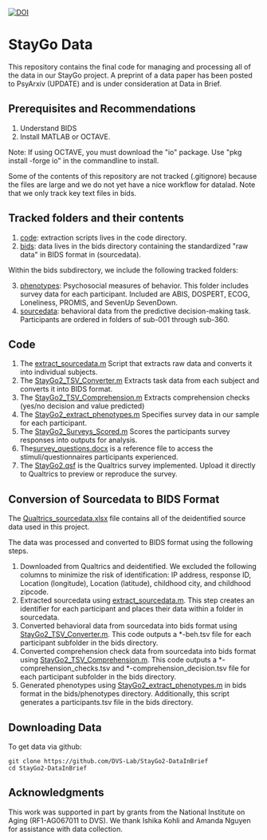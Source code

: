 [![DOI](https://zenodo.org/badge/811528780.svg)](https://zenodo.org/doi/10.5281/zenodo.11513694)

# StayGo Data
This repository contains the final code for managing and processing all of the data in our StayGo project. A preprint of a data paper has been posted to PsyArxiv (UPDATE) and is under consideration at Data in Brief.

## Prerequisites and Recommendations
1. Understand BIDS 
2. Install MATLAB or OCTAVE.

Note: If using OCTAVE, you must download the "io" package. Use "pkg install -forge io" in the commandline to install.

Some of the contents of this repository are not tracked (.gitignore) because the files are large and we do not yet have a nice workflow for datalad. Note that we only track key text files in bids.

## Tracked folders and their contents
1. [code](code): extraction scripts lives in the code directory.
2. [bids](bids): data lives in the bids directory containing the standardized "raw data" in BIDS format in (sourcedata).

Within the bids subdirectory, we include the following tracked folders:

3. [phenotypes](bids/phenotypes): Psychosocial measures of behavior. This folder includes survey data for each participant. Included are ABIS, DOSPERT, ECOG, Loneliness, PROMIS, and SevenUp SevenDown.
4. [sourcedata](bids/sourcedata): behavioral data from the predictive decision-making task. Participants are ordered in folders of sub-001 through sub-360. 

## Code 
1. The [extract_sourcedata.m](code/extract_sourcedata.m) Script that extracts raw data and converts it into individual subjects. 
2. The [StayGo2_TSV_Converter.m](code/StayGo2_TSV_Converter.m) Extracts task data from each subject and converts it into BIDS format. 
3. The [StayGo2_TSV_Comprehension.m](code/StayGo2_TSV_Comprehension.m) Extracts comprehension checks (yes/no decision and value predicted) 
4. The [StayGo2_extract_phenotypes.m](code/StayGo2_extract_phenotypes.m) Specifies survey data in our sample for each participant. 
5. The [StayGo2_Surveys_Scored.m](code/StayGo2_Surveys_Scored.m) Scores the participants survey responses into outputs for analysis.
6. The[survey_questions.docx](code/survey_questions.docx) is a reference file to access the stimuli/questionnaires participants experienced.
7. The [StayGo2.qsf](code/StayGo2.qsf) is the Qualtrics survey implemented. Upload it directly to Qualtrics to preview or reproduce the survey.

## Conversion of Sourcedata to BIDS Format
The [Qualtrics_sourcedata.xlsx](bids/sourcedata/Qualtrics_sourcedata.xlsx) file contains all of the deidentified source data used in this project.

The data was processed and converted to BIDS format using the following steps.

1. Downloaded from Qualtrics and deidentified. We excluded the following columns to minimize the risk of identification: IP address, response ID, Location (longitude), Location (latitude), childhood city, and childhood zipcode.
2. Extracted sourcedata using [extract_sourcedata.m](code/extract_sourcedata.m). This step creates an identifier for each participant and places their data within a folder in sourcedata.
3. Converted behavioral data from sourcedata into bids format using [StayGo2_TSV_Converter.m](code/StayGo2_TSV_Converter.m). This code outputs a *-beh.tsv file for each participant subfolder in the bids directory. 
4. Converted comprehension check data from sourcedata into bids format using [StayGo2_TSV_Comprehension.m](code/StayGo2_TSV_Comprehension.m). This code outputs a *-comprehension_checks.tsv and *-comprehension_decision.tsv file for each participant subfolder in the bids directory. 
5. Generated phenotypes using [StayGo2_extract_phenotypes.m](code/StayGo2_extract_phenotypes.m) in bids format in the bids/phenotypes directory. Additionally, this script generates a participants.tsv file in the bids directory.

## Downloading Data
To get data via github:
```
git clone https://github.com/DVS-Lab/StayGo2-DataInBrief
cd StayGo2-DataInBrief
```

## Acknowledgments
This work was supported in part by grants from the National Institute on Aging (RF1-AG067011 to DVS). We thank Ishika Kohli and Amanda Nguyen for assistance with data collection.
